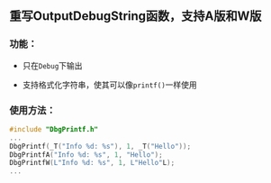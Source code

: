 ## 重写OutputDebugString函数，支持A版和W版

### 功能：

- 只在`Debug`下输出

- 支持格式化字符串，使其可以像`printf()`一样使用

### 使用方法：

```cpp
#include "DbgPrintf.h"
...
DbgPrintf(_T("Info %d: %s"), 1, _T("Hello"));
DbgPrintfA("Info %d: %s", 1, "Hello");
DbgPrintfW(L"Info %d: %s", 1, L"Hello"L);
...
```
